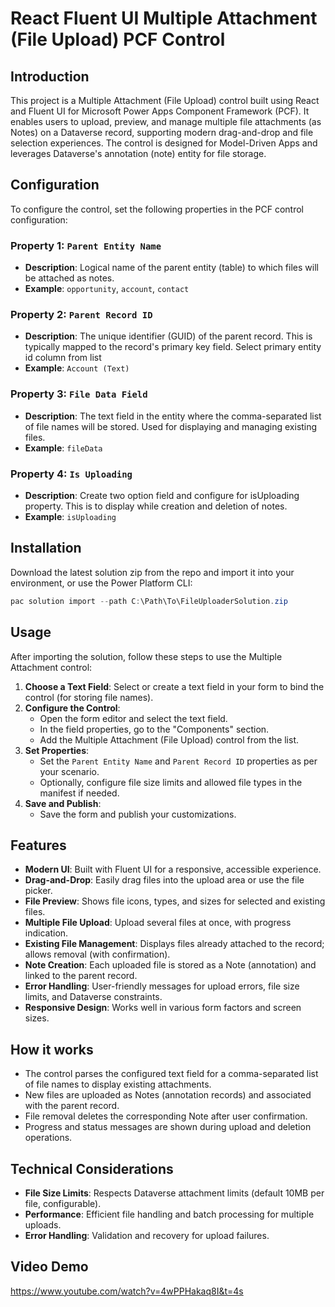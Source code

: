 # React Fluent UI Multiple Attachment (File Upload) PCF Control

## Introduction

This project is a Multiple Attachment (File Upload) control built using React and Fluent UI for Microsoft Power Apps Component Framework (PCF). It enables users to upload, preview, and manage multiple file attachments (as Notes) on a Dataverse record, supporting modern drag-and-drop and file selection experiences. The control is designed for Model-Driven Apps and leverages Dataverse's annotation (note) entity for file storage.

## Configuration

To configure the control, set the following properties in the PCF control configuration:

### Property 1: `Parent Entity Name`

- **Description**: Logical name of the parent entity (table) to which files will be attached as notes.
- **Example**: `opportunity`, `account`, `contact`

### Property 2: `Parent Record ID`

- **Description**: The unique identifier (GUID) of the parent record. This is typically mapped to the record's primary key field. Select primary entity id column from list
- **Example**: `Account (Text)`

### Property 3: `File Data Field`

- **Description**: The text field in the entity where the comma-separated list of file names will be stored. Used for displaying and managing existing files.
- **Example**: `fileData`

### Property 4: `Is Uploading`

- **Description**: Create two option field and configure for isUploading property. This is to display while creation and deletion of notes.
- **Example**: `isUploading`

## Installation

Download the latest solution zip from the repo and import it into your environment, or use the Power Platform CLI:

```powershell
pac solution import --path C:\Path\To\FileUploaderSolution.zip
```

## Usage

After importing the solution, follow these steps to use the Multiple Attachment control:

1. **Choose a Text Field**: Select or create a text field in your form to bind the control (for storing file names).
2. **Configure the Control**:
   - Open the form editor and select the text field.
   - In the field properties, go to the "Components" section.
   - Add the Multiple Attachment (File Upload) control from the list.
3. **Set Properties**:
   - Set the `Parent Entity Name` and `Parent Record ID` properties as per your scenario.
   - Optionally, configure file size limits and allowed file types in the manifest if needed.
4. **Save and Publish**:
   - Save the form and publish your customizations.

## Features

- **Modern UI**: Built with Fluent UI for a responsive, accessible experience.
- **Drag-and-Drop**: Easily drag files into the upload area or use the file picker.
- **File Preview**: Shows file icons, types, and sizes for selected and existing files.
- **Multiple File Upload**: Upload several files at once, with progress indication.
- **Existing File Management**: Displays files already attached to the record; allows removal (with confirmation).
- **Note Creation**: Each uploaded file is stored as a Note (annotation) and linked to the parent record.
- **Error Handling**: User-friendly messages for upload errors, file size limits, and Dataverse constraints.
- **Responsive Design**: Works well in various form factors and screen sizes.

## How it works

- The control parses the configured text field for a comma-separated list of file names to display existing attachments.
- New files are uploaded as Notes (annotation records) and associated with the parent record.
- File removal deletes the corresponding Note after user confirmation.
- Progress and status messages are shown during upload and deletion operations.

## Technical Considerations

- **File Size Limits**: Respects Dataverse attachment limits (default 10MB per file, configurable).
- **Performance**: Efficient file handling and batch processing for multiple uploads.
- **Error Handling**: Validation and recovery for upload failures.

## Video Demo

https://www.youtube.com/watch?v=4wPPHakaq8I&t=4s
